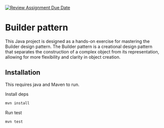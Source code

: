 [![Review Assignment Due Date](https://classroom.github.com/assets/deadline-readme-button-24ddc0f5d75046c5622901739e7c5dd533143b0c8e959d652212380cedb1ea36.svg)](https://classroom.github.com/a/eYTuOlgZ)

# Builder pattern

This Java project is designed as a hands-on exercise for mastering the Builder design pattern. The Builder pattern is a creational design pattern that separates the construction of a complex object from its representation, allowing for more flexibility and clarity in object creation.



## Installation

This requires java and Maven to run.

Install deps
```sh
mvn install
```
Run test

```sh
mvn test
```

 

